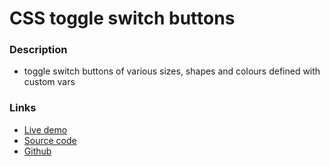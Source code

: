 # CSS toggle switch buttons

### Description
- toggle switch buttons of various sizes, shapes and colours defined with custom vars

### Links
- [Live demo](https://css-toggle-switch-buttons-custom-vars.rjlevy.repl.co/)
- [Source code](https://repl.it/@rjlevy/CSS-toggle-switch-buttons-custom-vars)
- [Github](https://github.com/rolandjlevy/CSS-toggle-switch-button-custom-vars)